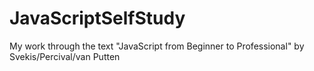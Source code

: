 # JavaScriptSelfStudy
My work through the text "JavaScript from Beginner to Professional" by Svekis/Percival/van Putten
